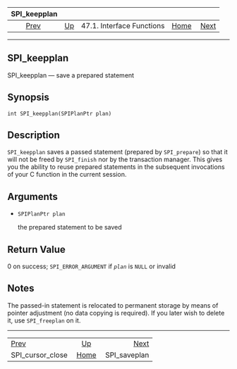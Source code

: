 <!--?xml version="1.0" encoding="UTF-8" standalone="no"?-->

|                     SPI\_keepplan                     |                                                      |                           |                                                       |                                               |
| :---------------------------------------------------: | :--------------------------------------------------- | :-----------------------: | ----------------------------------------------------: | --------------------------------------------: |
| [Prev](spi-spi-cursor-close.html "SPI_cursor_close")  | [Up](spi-interface.html "47.1. Interface Functions") | 47.1. Interface Functions | [Home](index.html "PostgreSQL 17devel Documentation") |  [Next](spi-spi-saveplan.html "SPI_saveplan") |

***

[]()

## SPI\_keepplan

SPI\_keepplan — save a prepared statement

## Synopsis

    int SPI_keepplan(SPIPlanPtr plan)

## Description

`SPI_keepplan` saves a passed statement (prepared by `SPI_prepare`) so that it will not be freed by `SPI_finish` nor by the transaction manager. This gives you the ability to reuse prepared statements in the subsequent invocations of your C function in the current session.

## Arguments

*   `SPIPlanPtr plan`

    the prepared statement to be saved

## Return Value

0 on success; `SPI_ERROR_ARGUMENT` if *`plan`* is `NULL` or invalid

## Notes

The passed-in statement is relocated to permanent storage by means of pointer adjustment (no data copying is required). If you later wish to delete it, use `SPI_freeplan` on it.

***

|                                                       |                                                       |                                               |
| :---------------------------------------------------- | :---------------------------------------------------: | --------------------------------------------: |
| [Prev](spi-spi-cursor-close.html "SPI_cursor_close")  |  [Up](spi-interface.html "47.1. Interface Functions") |  [Next](spi-spi-saveplan.html "SPI_saveplan") |
| SPI\_cursor\_close                                    | [Home](index.html "PostgreSQL 17devel Documentation") |                                 SPI\_saveplan |
